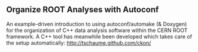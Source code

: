 Organize ROOT Analyses with Autoconf
------------------------------------

An example-driven introduction to using autoconf/automake (& Doxygen) for the
organization of C++ data analysis software within the CERN ROOT framework. A
C++ tool has meanwhile been developed which takes care of the setup
automatically: http://tschaume.github.com/ckon/
